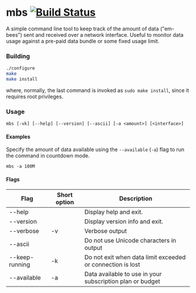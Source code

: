 # mbs [![Build Status](https://img.shields.io/travis/laserpants/mbs/master.svg?style=flat)](https://travis-ci.org/laserpants/mbs)

A simple command line tool to keep track of the amount of data ("em-bees") sent 
and received over a network interface. Useful to monitor data usage against a 
pre-paid data bundle or some fixed usage limit.

### Building

```bash
./configure
make
make install
```

where, normally, the last command is invoked as `sudo make install`, since it 
requires root privileges. 

### Usage

```
mbs [-vk] [--help] [--version] [--ascii] [-a <amount>] [<interface>]
```

#### Examples

Specify the amount of data available using the `--available` (`-a`) flag to run
the command in countdown mode. 

```
mbs -a 100M
```

#### Flags

| Flag           | Short option | Description                             |
|----------------|--------------|-----------------------------------------|
| --help         |              | Display help and exit.                  |   
| --version      |              | Display version info and exit.          |   
| --verbose      | -v           | Verbose output                          |   
| --ascii        |              | Do not use Unicode characters in output |   
| --keep-running | -k           | Do not exit when data limit exceeded or connection is lost |   
| --available    | -a           | Data available to use in your subscription plan or budget  |   

